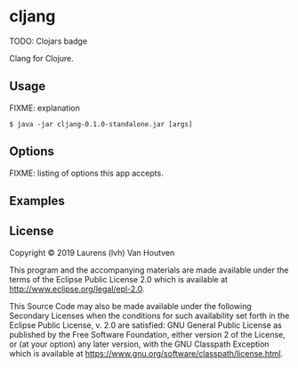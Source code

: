 # cljang

TODO: Clojars badge

Clang for Clojure.

## Usage

FIXME: explanation

    $ java -jar cljang-0.1.0-standalone.jar [args]

## Options

FIXME: listing of options this app accepts.

## Examples


## License

Copyright © 2019 Laurens (lvh) Van Houtven

This program and the accompanying materials are made available under the
terms of the Eclipse Public License 2.0 which is available at
http://www.eclipse.org/legal/epl-2.0.

This Source Code may also be made available under the following Secondary
Licenses when the conditions for such availability set forth in the Eclipse
Public License, v. 2.0 are satisfied: GNU General Public License as published by
the Free Software Foundation, either version 2 of the License, or (at your
option) any later version, with the GNU Classpath Exception which is available
at https://www.gnu.org/software/classpath/license.html.
